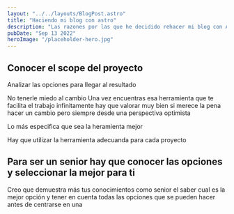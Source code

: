 ```yaml
---
layout: "../../layouts/BlogPost.astro"
title: "Haciendo mi blog con astro"
description: "Las razones por las que he decidido rehacer mi blog con Astro.js"
pubDate: "Sep 13 2022"
heroImage: "/placeholder-hero.jpg"
---
```


## Conocer el scope del proyecto


Analizar las opciones para llegar al resultado

No tenerle miedo al cambio
    Una vez encuentras esa herramienta que te facilita el trabajo infinitamente hay que valorar 
    muy bien si merece la pena hacer un cambio pero siempre desde una perspectiva optimista

Lo más especifica que sea la heramienta mejor


Hay que utilizar la herramienta adecuanda para cada proyecto

## Para ser un senior hay que conocer las opciones y seleccionar la mejor para ti

Creo que demuestra más tus conocimientos como senior el saber cual es la mejor opción y tener en cuenta todas
las opciones que se pueden hacer antes de centrarse en una 